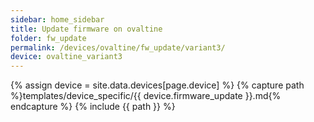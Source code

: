 ```yaml
---
sidebar: home_sidebar
title: Update firmware on ovaltine
folder: fw_update
permalink: /devices/ovaltine/fw_update/variant3/
device: ovaltine_variant3
---
```

{% assign device = site.data.devices[page.device] %}
{% capture path %}templates/device_specific/{{ device.firmware_update }}.md{% endcapture %}
{% include {{ path }} %}
